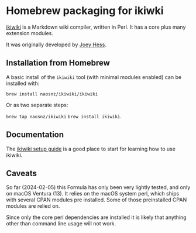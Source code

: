 # Homebrew packaging for ikiwki

[ikiwiki](https://ikiwiki.info/) is a Markdown wiki compiler,
written in Perl.  It has a core plus many extension modules.

It was originally developed by [Joey Hess](http://kitenet.net/~joey/).

## Installation from Homebrew

A basic install of the `ikiwiki` tool (with minimal modules
enabled) can be installed with:

`brew install naosnz/ikiwiki/ikiwiki`

Or as two separate steps:

`brew tap naosnz/ikiwiki`
`brew install ikiwiki`.

## Documentation

The [ikiwiki setup guide](https://ikiwiki.info/setup/) is
a good place to start for learning how to use ikiwiki.

## Caveats

So far (2024-02-05) this Formula has only been very lightly
tested, and only on macOS Ventura (13).  It relies on the
macOS system perl, which ships with several CPAN modules
pre installed.  Some of those preinstalled CPAN modules
are relied on.

Since only the core perl dependencies are installed it is
likely that anything other than command line usage will not
work.
